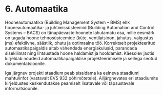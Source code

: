 # 6. Automaatika

Hooneautomaatika (Building Management System – BMS) ehk hooneautomaatika- ja juhtimissüsteemid (Building Automation and Control Systems – BACS) on tänapäevaste hoonete lahutamatu osa, mille eesmärk on tagada hoone tehnosüsteemide (küte, ventilatsioon, jahutus, valgustus jms) efektiivne, säästlik, ohutu ja optimaalne töö. Korrektselt projekteeritud automaatikapaigaldis aitab vähendada energiakulusid, parandada sisekliimat ning lihtsustada hoone haldamist ja hooldamist. Käesolev jaotis kirjeldab nõudeid automaatikapaigaldise projekteerimisele ja sellega seotud dokumentatsioonile.

Iga järgnev projekti staadium peab sisaldama ka eelneva staadiumi mahtu/infot (vastavalt EVS 932 põhimõtetele). Alljärgnevates eri staadiumite kirjeldustes keskendutakse peamiselt lisatavale või täpsustavale informatsioonile.
